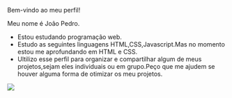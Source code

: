 Bem-vindo ao meu perfil!

Meu nome é João Pedro.

 - Estou estudando programação web.
 - Estudo as seguintes linguagens HTML,CSS,Javascript.Mas no momento estou me aprofundando em HTML e CSS.
 - Ultilizo esse perfil para organizar e compartilhar algum de meus projetos,sejam eles individuais ou em grupo.Peço que me ajudem se houver alguma forma de otimizar os meu projetos.


![](https://media1.tenor.com/m/beBpPQsD4SoAAAAC/chilling-simpson.gif)
